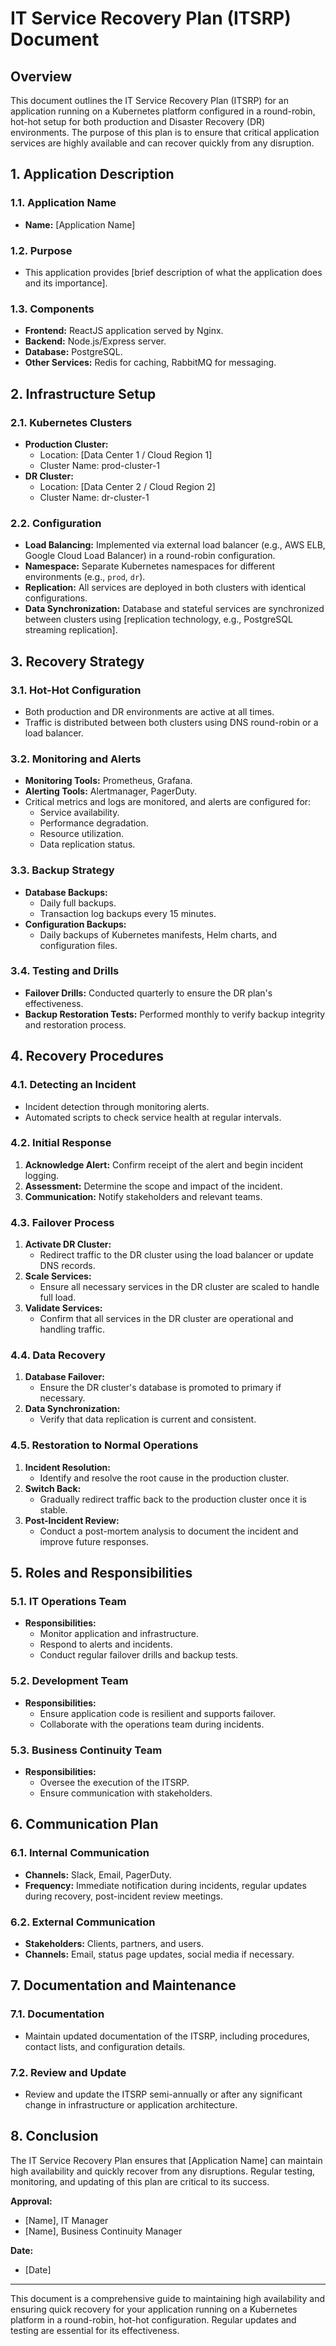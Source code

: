 # IT Service Recovery Plan (ITSRP) Document

## Overview
This document outlines the IT Service Recovery Plan (ITSRP) for an application running on a Kubernetes platform configured in a round-robin, hot-hot setup for both production and Disaster Recovery (DR) environments. The purpose of this plan is to ensure that critical application services are highly available and can recover quickly from any disruption.

## 1. Application Description
### 1.1. Application Name
- **Name:** [Application Name]

### 1.2. Purpose
- This application provides [brief description of what the application does and its importance].

### 1.3. Components
- **Frontend:** ReactJS application served by Nginx.
- **Backend:** Node.js/Express server.
- **Database:** PostgreSQL.
- **Other Services:** Redis for caching, RabbitMQ for messaging.

## 2. Infrastructure Setup
### 2.1. Kubernetes Clusters
- **Production Cluster:**
  - Location: [Data Center 1 / Cloud Region 1]
  - Cluster Name: prod-cluster-1
- **DR Cluster:**
  - Location: [Data Center 2 / Cloud Region 2]
  - Cluster Name: dr-cluster-1

### 2.2. Configuration
- **Load Balancing:** Implemented via external load balancer (e.g., AWS ELB, Google Cloud Load Balancer) in a round-robin configuration.
- **Namespace:** Separate Kubernetes namespaces for different environments (e.g., `prod`, `dr`).
- **Replication:** All services are deployed in both clusters with identical configurations.
- **Data Synchronization:** Database and stateful services are synchronized between clusters using [replication technology, e.g., PostgreSQL streaming replication].

## 3. Recovery Strategy
### 3.1. Hot-Hot Configuration
- Both production and DR environments are active at all times.
- Traffic is distributed between both clusters using DNS round-robin or a load balancer.

### 3.2. Monitoring and Alerts
- **Monitoring Tools:** Prometheus, Grafana.
- **Alerting Tools:** Alertmanager, PagerDuty.
- Critical metrics and logs are monitored, and alerts are configured for:
  - Service availability.
  - Performance degradation.
  - Resource utilization.
  - Data replication status.

### 3.3. Backup Strategy
- **Database Backups:**
  - Daily full backups.
  - Transaction log backups every 15 minutes.
- **Configuration Backups:**
  - Daily backups of Kubernetes manifests, Helm charts, and configuration files.

### 3.4. Testing and Drills
- **Failover Drills:** Conducted quarterly to ensure the DR plan's effectiveness.
- **Backup Restoration Tests:** Performed monthly to verify backup integrity and restoration process.

## 4. Recovery Procedures
### 4.1. Detecting an Incident
- Incident detection through monitoring alerts.
- Automated scripts to check service health at regular intervals.

### 4.2. Initial Response
1. **Acknowledge Alert:** Confirm receipt of the alert and begin incident logging.
2. **Assessment:** Determine the scope and impact of the incident.
3. **Communication:** Notify stakeholders and relevant teams.

### 4.3. Failover Process
1. **Activate DR Cluster:**
   - Redirect traffic to the DR cluster using the load balancer or update DNS records.
2. **Scale Services:**
   - Ensure all necessary services in the DR cluster are scaled to handle full load.
3. **Validate Services:**
   - Confirm that all services in the DR cluster are operational and handling traffic.

### 4.4. Data Recovery
1. **Database Failover:**
   - Ensure the DR cluster's database is promoted to primary if necessary.
2. **Data Synchronization:**
   - Verify that data replication is current and consistent.

### 4.5. Restoration to Normal Operations
1. **Incident Resolution:**
   - Identify and resolve the root cause in the production cluster.
2. **Switch Back:**
   - Gradually redirect traffic back to the production cluster once it is stable.
3. **Post-Incident Review:**
   - Conduct a post-mortem analysis to document the incident and improve future responses.

## 5. Roles and Responsibilities
### 5.1. IT Operations Team
- **Responsibilities:**
  - Monitor application and infrastructure.
  - Respond to alerts and incidents.
  - Conduct regular failover drills and backup tests.

### 5.2. Development Team
- **Responsibilities:**
  - Ensure application code is resilient and supports failover.
  - Collaborate with the operations team during incidents.

### 5.3. Business Continuity Team
- **Responsibilities:**
  - Oversee the execution of the ITSRP.
  - Ensure communication with stakeholders.

## 6. Communication Plan
### 6.1. Internal Communication
- **Channels:** Slack, Email, PagerDuty.
- **Frequency:** Immediate notification during incidents, regular updates during recovery, post-incident review meetings.

### 6.2. External Communication
- **Stakeholders:** Clients, partners, and users.
- **Channels:** Email, status page updates, social media if necessary.

## 7. Documentation and Maintenance
### 7.1. Documentation
- Maintain updated documentation of the ITSRP, including procedures, contact lists, and configuration details.

### 7.2. Review and Update
- Review and update the ITSRP semi-annually or after any significant change in infrastructure or application architecture.

## 8. Conclusion
The IT Service Recovery Plan ensures that [Application Name] can maintain high availability and quickly recover from any disruptions. Regular testing, monitoring, and updating of this plan are critical to its success.

**Approval:**
- [Name], IT Manager
- [Name], Business Continuity Manager

**Date:**
- [Date]

---

This document is a comprehensive guide to maintaining high availability and ensuring quick recovery for your application running on a Kubernetes platform in a round-robin, hot-hot configuration. Regular updates and testing are essential for its effectiveness.

